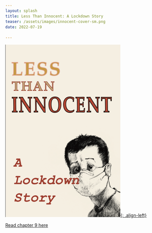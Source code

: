 ```yaml
---
layout: splash
title: Less Than Innocent: A Lockdown Story
teaser: /assets/images/innocent-cover-sm.png
date: 2022-07-19

---
```

[![image-left](/assets/images/innocent-cover-sm.png){: .align-left}](https://www.moosehousepress.com/coming-soon?pgid=kkcjhcpx-f4828c5b-9d38-4c31-be86-88f0709a8332)

[Read chapter 9 here](/works/less_than_innocent_teaser.html)
